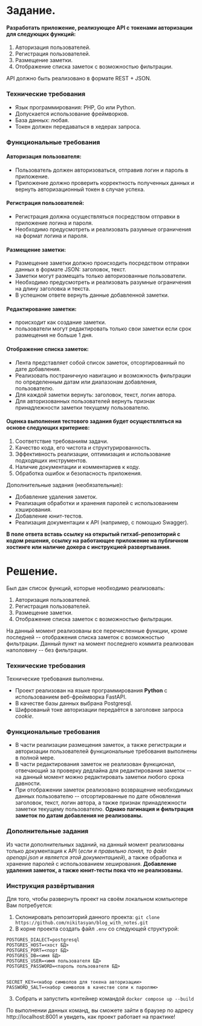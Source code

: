 # Задание.
#### Разработать приложение, реализующее API с токенами авторизации для следующих функций:
1. Авторизация пользователей.
2. Регистрация пользователей.
3. Размещение заметки.
4. Отображение списка заметок с возможностью фильтрации.

API должно быть реализовано в формате REST + JSON.

### Технические требования
- Язык программирования: PHP, Go или Python.
- Допускается использование фреймворков.
- База данных: любая.
- Токен должен передаваться в хедерах запроса.

### Функциональные требования

#### Авторизация пользователя:
- Пользователь должен авторизоваться, отправив логин и пароль в приложение.
- Приложение должно проверить корректность полученных данных и вернуть авторизационный токен в случае успеха.

#### Регистрация пользователей:
- Регистрация должна осуществляться посредством отправки в приложение логина и пароля.
- Необходимо предусмотреть и реализовать разумные ограничения на формат логина и пароля.

#### Размещение заметки:
- Размещение заметки должно происходить посредством отправки данных в формате JSON: заголовок, текст.
- Заметки могут размещать только авторизованные пользователи.
- Необходимо предусмотреть и реализовать разумные ограничения на длину заголовка и текста.
- В успешном ответе вернуть данные добавленной заметки.

#### Редактирование заметки:
- происходит как создание заметки.
- пользователи могут редактировать только свои заметки если срок размещения не больше 1 дня.

#### Отображение списка заметок:
- Лента представляет собой список заметок, отсортированный по дате добавления.
- Реализовать постраничную навигацию и возможность фильтрации по определенным датам или диапазонам добавления, пользователю.
- Для каждой заметки вернуть: заголовок, текст, логин автора.
- Для авторизованных пользователей вернуть признак принадлежности заметки текущему пользователю.

#### Оценка выполнения тестового задания будет осуществляться на основе следующих критериев:
1. Соответствие требованиям задачи.
2. Качество кода, его чистота и структурированность.
3. Эффективность реализации, оптимизация и использование подходящих инструментов.
4. Наличие документации и комментариев к коду.
5. Обработка ошибок и безопасность приложения.

Дополнительные задания (необязательные):
- Добавление удаления заметок.
- Реализация обработки и хранения паролей с использованием хэширования.
- Добавление юнит-тестов.
- Реализация документации к API (например, с помощью Swagger).

**В поле ответа вставь ссылку на открытый гитхаб-репозиторий с кодом решения, ссылку на работающее приложение на публичном хостинге или наличие докера с инструкцией развертывания.**

# Решение.
Был дан список функций, которые необходимо реализовать: 
1. Авторизация пользователей.
2. Регистрация пользователей.
3. Размещение заметки.
4. Отображение списка заметок с возможностью фильтрации.

На данный момент реализованы все перечисленные функции, кроме последней -- отображения списка заметок с возможностью фильтрации. Данный пункт на момент последнего коммита реализован наполовину -- без фильтрации.

### Технические требования

Технические требования выполнены. 
- Проект реализован на языке программирования **Python** с использованием веб-фреймворка FastAPI. 
- В качестве базы данных выбрана Postgresql. 
- Шифрованый токе авторизации передаётся в заголовке запроса *cookie*.

### Функциональные требования

- В части реализации размещения заметок, а также регистрации и авторизации пользователей функциональные требования выполнены в полной мере.
- В части редактирования заметок не реализован функционал, отвечающий за проверку дедлайна для редактирования заметок -- на данный момент можно редактировать заметки любого срока давности.
- При отображении заметок реализовано возвращение необходимых данных пользователю -- отсортированные по дате обновления заголовок, текст, логин автора, а также признак принадлежности заметки текущему пользователю. **Однако пагинация и фильтрация заметок по датам добавления не реализованы.**

### Дополнительные задания

Из части дополнительных заданий, на данный момент реализованы только документация к API (*если я правильно понял, то файл openapi.json и является этой документацией*), а также обработка и хранение паролей с использованием хеширования.
**Добавление  удаления заметок, а также юнит-тесты пока что не реализованы.**

### Инструкция развёртывания

Для того, чтобы развернуть проект на своём локальном компьютере Вам потребуется:

1. Склонировать репозиторий данного проекта: 
```git clone https://github.com/nikitasyan/blog_with_notes.git```
2. В корне проекта создать файл `.env` со следующей структурой:
```
POSTGRES_DIALECT=postgresql
POSTGRES_HOST=<хост БД>
POSTGRES_PORT=<порт БД>
POSTGRES_DB=<имя БД>
POSTGRES_USER=<имя пользователя БД>
POSTGRES_PASSWORD=<пароль пользователя БД>


SECRET_KEY=<набор символов для токена авторизации>
PASSWORD_SALT=<набор символов в качестве соли к паролям>
```
3. Собрать и запустить контейнер командой `docker compose up --build`

По выполнении данных команд, вы сможете зайти в браузер по адресу http://localhost:8001 и увидеть, как проект работает на практике!